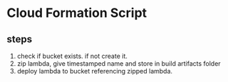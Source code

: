 # Cloud Formation Script

## steps

1. check if bucket exists. if not create it.
2. zip lambda, give timestamped name and store in build artifacts folder
3. deploy lambda to bucket referencing zipped lambda.